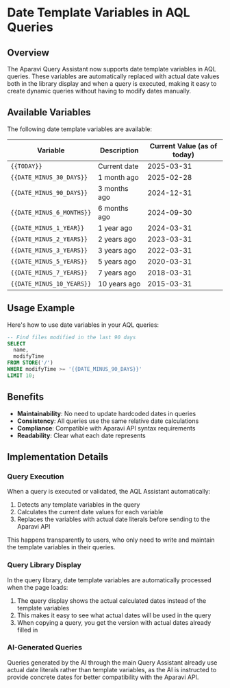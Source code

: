 # Date Template Variables in AQL Queries

## Overview

The Aparavi Query Assistant now supports date template variables in AQL queries. These variables are automatically replaced with actual date values both in the library display and when a query is executed, making it easy to create dynamic queries without having to modify dates manually.

## Available Variables

The following date template variables are available:

| Variable | Description | Current Value (as of today) |
|----------|-------------|---------------------------|
| `{{TODAY}}` | Current date | 2025-03-31 |
| `{{DATE_MINUS_30_DAYS}}` | 1 month ago | 2025-02-28 |
| `{{DATE_MINUS_90_DAYS}}` | 3 months ago | 2024-12-31 |
| `{{DATE_MINUS_6_MONTHS}}` | 6 months ago | 2024-09-30 |
| `{{DATE_MINUS_1_YEAR}}` | 1 year ago | 2024-03-31 |
| `{{DATE_MINUS_2_YEARS}}` | 2 years ago | 2023-03-31 |
| `{{DATE_MINUS_3_YEARS}}` | 3 years ago | 2022-03-31 |
| `{{DATE_MINUS_5_YEARS}}` | 5 years ago | 2020-03-31 |
| `{{DATE_MINUS_7_YEARS}}` | 7 years ago | 2018-03-31 |
| `{{DATE_MINUS_10_YEARS}}` | 10 years ago | 2015-03-31 |

## Usage Example

Here's how to use date variables in your AQL queries:

```sql
-- Find files modified in the last 90 days
SELECT 
  name,
  modifyTime
FROM STORE('/') 
WHERE modifyTime >= '{{DATE_MINUS_90_DAYS}}'
LIMIT 10;
```

## Benefits

- **Maintainability**: No need to update hardcoded dates in queries
- **Consistency**: All queries use the same relative date calculations
- **Compliance**: Compatible with Aparavi API syntax requirements
- **Readability**: Clear what each date represents

## Implementation Details

### Query Execution

When a query is executed or validated, the AQL Assistant automatically:
1. Detects any template variables in the query
2. Calculates the current date values for each variable
3. Replaces the variables with actual date literals before sending to the Aparavi API

This happens transparently to users, who only need to write and maintain the template variables in their queries.

### Query Library Display

In the query library, date template variables are automatically processed when the page loads:
1. The query display shows the actual calculated dates instead of the template variables
2. This makes it easy to see what actual dates will be used in the query
3. When copying a query, you get the version with actual dates already filled in

### AI-Generated Queries

Queries generated by the AI through the main Query Assistant already use actual date literals rather than template variables, as the AI is instructed to provide concrete dates for better compatibility with the Aparavi API.
